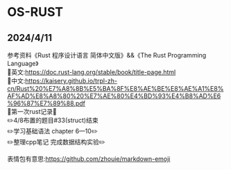 # OS-RUST
## 2024/4/11
参考资料《Rust 程序设计语言 简体中文版》&&《The Rust Programming Language》  
:evergreen_tree:英文:https://doc.rust-lang.org/stable/book/title-page.html  
:evergreen_tree:中文:https://kaisery.github.io/trpl-zh-cn/Rust%20%E7%A8%8B%E5%BA%8F%E8%AE%BE%E8%AE%A1%E8%AF%AD%E8%A8%80%20%E7%AE%80%E4%BD%93%E4%B8%AD%E6%96%87%E7%89%88.pdf  
:pushpin:第一次rust记录:pushpin:  
:pencil2:4/8布置的题目#33(struct)结束  
:pencil2:学习基础语法 chapter 6—10:pencil2:  
:pencil2:整理cpp笔记 完成数据结构实验:pencil2:  

表情包有意思:https://github.com/zhouie/markdown-emoji  
